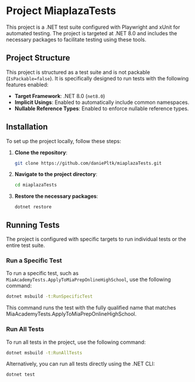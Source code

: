 # Project MiaplazaTests

This project is a .NET test suite configured with Playwright and xUnit for automated testing. The project is targeted at .NET 8.0 and includes the necessary packages to facilitate testing using these tools.

## Project Structure

This project is structured as a test suite and is not packable (`IsPackable=false`). It is specifically designed to run tests with the following features enabled:

- **Target Framework**: .NET 8.0 (`net8.0`)
- **Implicit Usings**: Enabled to automatically include common namespaces.
- **Nullable Reference Types**: Enabled to enforce nullable reference types.

## Installation

To set up the project locally, follow these steps:

1. **Clone the repository**:
   ```bash
   git clone https://github.com/daniePltk/miaplazaTests.git
   ```

2. **Navigate to the project directory**:
    ```bash
    cd miaplazaTests
    ```
3. **Restore the necessary packages**:
    ```
    dotnet restore
    ```

## Running Tests

The project is configured with specific targets to run individual tests or the entire test suite.

### Run a Specific Test

To run a specific test, such as `MiaAcademyTests.ApplyToMiaPrepOnlineHighSchool`, use the following command:

```bash
dotnet msbuild -t:RunSpecificTest
```
This command runs the test with the fully qualified name that matches MiaAcademyTests.ApplyToMiaPrepOnlineHighSchool.

### Run All Tests

To run all tests in the project, use the following command:

```bash
dotnet msbuild -t:RunAllTests
```
Alternatively, you can run all tests directly using the .NET CLI:
```bash
dotnet test
```
